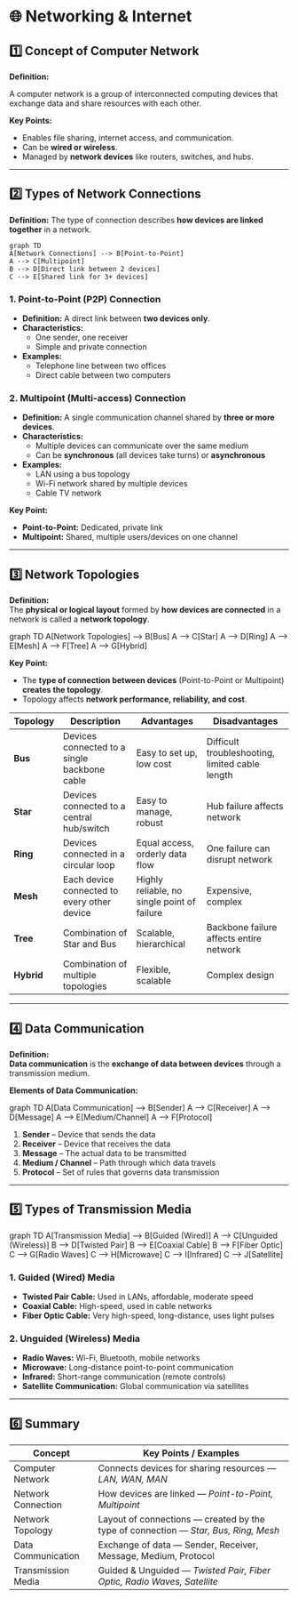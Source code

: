 # 🌐 Networking & Internet

## 1️⃣ Concept of Computer Network

**Definition:**

A computer network is a group of interconnected computing devices that exchange data and share resources with each other.

**Key Points:**
- Enables file sharing, internet access, and communication.  
- Can be **wired or wireless**.  
- Managed by **network devices** like routers, switches, and hubs.

---

## 2️⃣ Types of Network Connections

**Definition:** The type of connection describes **how devices are linked together** in a network.  


```mermaid 
graph TD
A[Network Connections] --> B[Point-to-Point]
A --> C[Multipoint]
B --> D[Direct link between 2 devices]
C --> E[Shared link for 3+ devices]
```
### **1. Point-to-Point (P2P) Connection**
- **Definition:** A direct link between **two devices only**.  
- **Characteristics:**  
  - One sender, one receiver  
  - Simple and private connection  
- **Examples:**  
  - Telephone line between two offices  
  - Direct cable between two computers  

### **2. Multipoint (Multi-access) Connection**
- **Definition:** A single communication channel shared by **three or more devices**.  
- **Characteristics:**  
  - Multiple devices can communicate over the same medium  
  - Can be **synchronous** (all devices take turns) or **asynchronous**  
- **Examples:**  
  - LAN using a bus topology  
  - Wi-Fi network shared by multiple devices  
  - Cable TV network  

**Key Point:**  
- **Point-to-Point:** Dedicated, private link  
- **Multipoint:** Shared, multiple users/devices on one channel  

---





## 3️⃣ Network Topologies

**Definition:**  
The **physical or logical layout** formed by **how devices are connected** in a network is called a **network topology**.



graph TD
A[Network Topologies] --> B[Bus]
A --> C[Star]
A --> D[Ring]
A --> E[Mesh]
A --> F[Tree]
A --> G[Hybrid]

**Key Point:**  
- The **type of connection between devices** (Point-to-Point or Multipoint) **creates the topology**.  
- Topology affects **network performance, reliability, and cost**.

| **Topology** | **Description** | **Advantages** | **Disadvantages** |
|--------------|----------------|----------------|-----------------|
| **Bus** | Devices connected to a single backbone cable | Easy to set up, low cost | Difficult troubleshooting, limited cable length |
| **Star** | Devices connected to a central hub/switch | Easy to manage, robust | Hub failure affects network |
| **Ring** | Devices connected in a circular loop | Equal access, orderly data flow | One failure can disrupt network |
| **Mesh** | Each device connected to every other device | Highly reliable, no single point of failure | Expensive, complex |
| **Tree** | Combination of Star and Bus | Scalable, hierarchical | Backbone failure affects entire network |
| **Hybrid** | Combination of multiple topologies | Flexible, scalable | Complex design |

---





## 4️⃣ Data Communication

**Definition:**  
**Data communication** is the **exchange of data between devices** through a transmission medium.

**Elements of Data Communication:**

graph TD
A[Data Communication] --> B[Sender]
A --> C[Receiver]
A --> D[Message]
A --> E[Medium/Channel]
A --> F[Protocol]

1. **Sender** – Device that sends the data  
2. **Receiver** – Device that receives the data  
3. **Message** – The actual data to be transmitted  
4. **Medium / Channel** – Path through which data travels  
5. **Protocol** – Set of rules that governs data transmission  

---

## 5️⃣ Types of Transmission Media


graph TD
A[Transmission Media] --> B[Guided (Wired)]
A --> C[Unguided (Wireless)]
B --> D[Twisted Pair]
B --> E[Coaxial Cable]
B --> F[Fiber Optic]
C --> G[Radio Waves]
C --> H[Microwave]
C --> I[Infrared]
C --> J[Satellite]


### **1. Guided (Wired) Media**
- **Twisted Pair Cable:** Used in LANs, affordable, moderate speed  
- **Coaxial Cable:** High-speed, used in cable networks  
- **Fiber Optic Cable:** Very high-speed, long-distance, uses light pulses  

### **2. Unguided (Wireless) Media**
- **Radio Waves:** Wi-Fi, Bluetooth, mobile networks  
- **Microwave:** Long-distance point-to-point communication  
- **Infrared:** Short-range communication (remote controls)  
- **Satellite Communication:** Global communication via satellites  

---

## 6️⃣ Summary

| **Concept** | **Key Points / Examples** |
|-------------|---------------------------|
| Computer Network | Connects devices for sharing resources — *LAN, WAN, MAN* |
| Network Connection | How devices are linked — *Point-to-Point, Multipoint* |
| Network Topology | Layout of connections — created by the type of connection — *Star, Bus, Ring, Mesh* |
| Data Communication | Exchange of data — Sender, Receiver, Message, Medium, Protocol |
| Transmission Media | Guided & Unguided — *Twisted Pair, Fiber Optic, Radio Waves, Satellite* |
